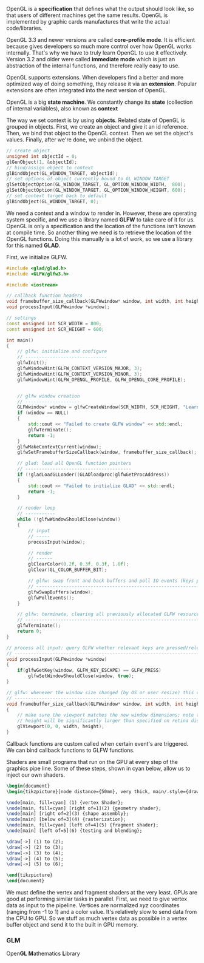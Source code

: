 OpenGL is a **specification** that defines what the output should look like, so that users of different machines get the same results. OpenGL is implemented by graphic cards manufactures that write the actual code/libraries.

OpenGL 3.3 and newer versions are called **core-profile mode**. It is efficient because gives developers so much more control over how OpenGL works internally. That's why we have to truly learn OpenGL to use it effectively. Version 3.2 and older were called **immediate mode** which is just an abstraction of the internal functions, and therefore really easy to use.

OpenGL supports extensions. When developers find a better and more optimized way of doing something, they release it via an **extension**. Popular extensions are often integrated into the next version of OpenGL. 

OpenGL is a big **state machine**. We constantly change its **state** (collection of internal variables), also known as **context**

The way we set context is by using **objects**. Related state of OpenGL is grouped in objects.
First, we create an object and give it an id reference. Then, we bind that object to the OpenGL context. Then we set the object's values. Finally, after we're done, we unbind the object.
```c++
// create object
unsigned int objectId = 0;
glGenObject(1, &objectId);
// bind/assign object to context
glBindObject(GL_WINDOW_TARGET, objectId);
// set options of object currently bound to GL_WINDOW_TARGET
glSetObjectOption(GL_WINDOW_TARGET, GL_OPTION_WINDOW_WIDTH,  800);
glSetObjectOption(GL_WINDOW_TARGET, GL_OPTION_WINDOW_HEIGHT, 600);
// set context target back to default
glBindObject(GL_WINDOW_TARGET, 0);
```

We need a context and a window to render in. However, these are operating system specific, and we use a library named **GLFW** to take care of it for us.
OpenGL is only a specification and the location of the functions isn't known at compile time. So another thing we need is to retrieve the location of the OpenGL functions. Doing this manually is a lot of work, so we use a library for this named **GLAD**.

First, we initialize GLFW.
```C++
#include <glad/glad.h>
#include <GLFW/glfw3.h>

#include <iostream>

// callback function headers
void framebuffer_size_callback(GLFWwindow* window, int width, int height);
void processInput(GLFWwindow *window);

// settings
const unsigned int SCR_WIDTH = 800;
const unsigned int SCR_HEIGHT = 600;

int main()
{
    // glfw: initialize and configure
    // ------------------------------
    glfwInit();
    glfwWindowHint(GLFW_CONTEXT_VERSION_MAJOR, 3);
    glfwWindowHint(GLFW_CONTEXT_VERSION_MINOR, 3);
    glfwWindowHint(GLFW_OPENGL_PROFILE, GLFW_OPENGL_CORE_PROFILE);


    // glfw window creation
    // --------------------
    GLFWwindow* window = glfwCreateWindow(SCR_WIDTH, SCR_HEIGHT, "LearnOpenGL", NULL, NULL);
    if (window == NULL)
    {
        std::cout << "Failed to create GLFW window" << std::endl;
        glfwTerminate();
        return -1;
    }
    glfwMakeContextCurrent(window);
    glfwSetFramebufferSizeCallback(window, framebuffer_size_callback);

    // glad: load all OpenGL function pointers
    // ---------------------------------------
    if (!gladLoadGLLoader((GLADloadproc)glfwGetProcAddress))
    {
        std::cout << "Failed to initialize GLAD" << std::endl;
        return -1;
    }    

    // render loop
    // -----------
    while (!glfwWindowShouldClose(window))
    {
        // input
        // -----
        processInput(window);

        // render
        // ------
        glClearColor(0.2f, 0.3f, 0.3f, 1.0f);
        glClear(GL_COLOR_BUFFER_BIT);

        // glfw: swap front and back buffers and poll IO events (keys pressed/released, mouse moved etc.)
        // -------------------------------------------------------------------------------
        glfwSwapBuffers(window);
        glfwPollEvents();
    }

    // glfw: terminate, clearing all previously allocated GLFW resources.
    // ------------------------------------------------------------------
    glfwTerminate();
    return 0;
}

// process all input: query GLFW whether relevant keys are pressed/released this frame and react accordingly
// ---------------------------------------------------------------------------------------------------------
void processInput(GLFWwindow *window)
{
    if(glfwGetKey(window, GLFW_KEY_ESCAPE) == GLFW_PRESS)
        glfwSetWindowShouldClose(window, true);
}

// glfw: whenever the window size changed (by OS or user resize) this callback function executes
// ---------------------------------------------------------------------------------------------
void framebuffer_size_callback(GLFWwindow* window, int width, int height)
{
    // make sure the viewport matches the new window dimensions; note that width and 
    // height will be significantly larger than specified on retina displays.
    glViewport(0, 0, width, height);
}
```

Callback functions are custom called when certain event's are triggered. We can bind callback functions to GLFW functions.

Shaders are small programs that run on the GPU at every step of the graphics pipe line. 
Some of these steps, shown in cyan below, allow us to inject our own shaders.

```tikz 
\begin{document} 
\begin{tikzpicture}[node distance={50mm}, very thick, main/.style={draw, circle}, every node/.style={scale=1}] 

\node[main, fill=cyan] (1) {vertex Shader}; 
\node[main, fill=cyan] [right of=1](2) {geometry shader};
\node[main] [right of=2](3) {shape assembly};
\node[main] [below of=3](4) {rasterization};
\node[main, fill=cyan] [left of=4](5) {fragment shader};
\node[main] [left of=5](6) {testing and blending};

\draw[->] (1) to (2);
\draw[->] (2) to (3);
\draw[->] (3) to (4);
\draw[->] (4) to (5);
\draw[->] (5) to (6);

\end{tikzpicture} 
\end{document}
```

We must define the vertex and fragment shaders at the very least.
GPUs are good at performing similar tasks in parallel.
First, we need to give vertex data as input to the pipeline. Vertices are normalized $xyz$ coordinates (ranging from -1 to 1) and a color value.
It's relatively slow to send data from the CPU to GPU. So we stuff as much vertex data as possible in a vertex buffer object and send it to the built in GPU memory.


### GLM
Open**GL** **M**athematics **L**ibrary
